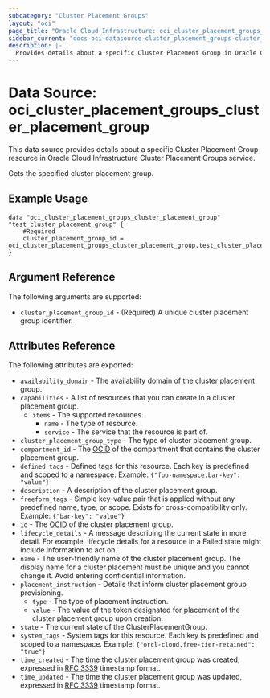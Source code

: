 ```yaml
---
subcategory: "Cluster Placement Groups"
layout: "oci"
page_title: "Oracle Cloud Infrastructure: oci_cluster_placement_groups_cluster_placement_group"
sidebar_current: "docs-oci-datasource-cluster_placement_groups-cluster_placement_group"
description: |-
  Provides details about a specific Cluster Placement Group in Oracle Cloud Infrastructure Cluster Placement Groups service
---
```


# Data Source: oci_cluster_placement_groups_cluster_placement_group
This data source provides details about a specific Cluster Placement Group resource in Oracle Cloud Infrastructure Cluster Placement Groups service.

Gets the specified cluster placement group.

## Example Usage

```hcl
data "oci_cluster_placement_groups_cluster_placement_group" "test_cluster_placement_group" {
	#Required
	cluster_placement_group_id = oci_cluster_placement_groups_cluster_placement_group.test_cluster_placement_group.id
}
```

## Argument Reference

The following arguments are supported:

* `cluster_placement_group_id` - (Required) A unique cluster placement group identifier.


## Attributes Reference

The following attributes are exported:

* `availability_domain` - The availability domain of the cluster placement group.
* `capabilities` - A list of resources that you can create in a cluster placement group. 
	* `items` - The supported resources.
		* `name` - The type of resource.
		* `service` - The service that the resource is part of.
* `cluster_placement_group_type` - The type of cluster placement group.
* `compartment_id` - The [OCID](https://docs.cloud.oracle.com/iaas/Content/General/Concepts/identifiers.htm) of the compartment that contains the cluster placement group. 
* `defined_tags` - Defined tags for this resource. Each key is predefined and scoped to a namespace. Example: `{"foo-namespace.bar-key": "value"}` 
* `description` - A description of the cluster placement group.
* `freeform_tags` - Simple key-value pair that is applied without any predefined name, type, or scope. Exists for cross-compatibility only. Example: `{"bar-key": "value"}` 
* `id` - The [OCID](https://docs.cloud.oracle.com/iaas/Content/General/Concepts/identifiers.htm) of the cluster placement group. 
* `lifecycle_details` - A message describing the current state in more detail. For example, lifecycle details for a resource in a Failed state might include information to act on. 
* `name` - The user-friendly name of the cluster placement group. The display name for a cluster placement must be unique and you cannot change it. Avoid entering confidential information. 
* `placement_instruction` - Details that inform cluster placement group provisioning.
	* `type` - The type of placement instruction.
	* `value` - The value of the token designated for placement of the cluster placement group upon creation.
* `state` - The current state of the ClusterPlacementGroup.
* `system_tags` - System tags for this resource. Each key is predefined and scoped to a namespace. Example: `{"orcl-cloud.free-tier-retained": "true"}` 
* `time_created` - The time the cluster placement group was created, expressed in [RFC 3339](https://tools.ietf.org/html/rfc3339) timestamp format.
* `time_updated` - The time the cluster placement group was updated, expressed in [RFC 3339](https://tools.ietf.org/html/rfc3339) timestamp format.

